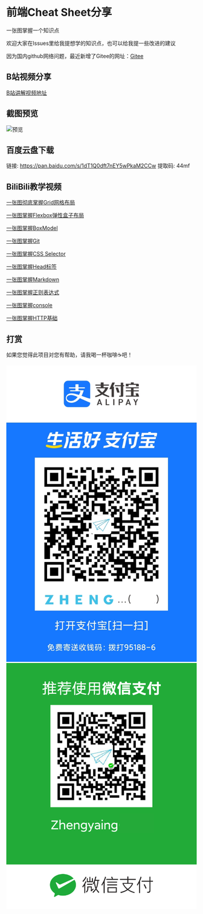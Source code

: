 # 前端Cheat Sheet分享

一张图掌握一个知识点

欢迎大家在Issues里给我提想学的知识点，也可以给我提一些改进的建议

因为国内github网络问题，最近新增了Gitee的网址：[Gitee](https://gitee.com/zhengyaing/cheatsheet)

## B站视频分享

[B站讲解视频地址](https://space.bilibili.com/503792864)

## 截图预览

![预览](https://cdn.nlark.com/yuque/0/2020/png/312377/1592459879973-c44d39ac-96dc-4160-849f-4b4e983b5e6a.png)

## 百度云盘下载

链接: https://pan.baidu.com/s/1dT1Q0dft7nEY5wPkaM2CCw 提取码: 44mf

## BiliBili教学视频

[一张图彻底掌握Grid网格布局](https://www.bilibili.com/video/BV1jA411h7sy/)

[一张图掌握Flexbox弹性盒子布局](https://www.bilibili.com/video/BV1K64y1u7eb/)

[一张图掌握BoxModel](https://www.bilibili.com/video/BV1ni4y1t7jK/)

[一张图掌握Git](https://www.bilibili.com/video/BV1AZ4y1x7Do/)

[一张图掌握CSS Selector](https://www.bilibili.com/video/BV1kk4y1R78f)

[一张图掌握Head标签](https://www.bilibili.com/video/BV1ui4y1b7UW/)

[一张图掌握Markdown](https://www.bilibili.com/video/BV1sz411z7qd/)

[一张图掌握正则表达式](https://www.bilibili.com/video/BV1jT4y137qt/)

[一张图掌握console](https://www.bilibili.com/video/BV1oz4y1R7yu/)

[一张图掌握HTTP基础](https://www.bilibili.com/video/BV1Ua4y1e7rC/)

## 打赏

如果您觉得此项目对您有帮助，请我喝一杯咖啡☕️吧！

![alipay](image/alipay.jpeg)
![wechat](image/wechatpay.png)
